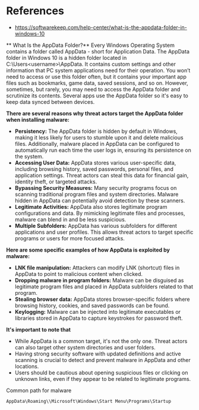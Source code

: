 # References
- https://softwarekeep.com/help-center/what-is-the-appdata-folder-in-windows-10

** What Is the AppData Folder?**
Every Windows Operating System contains a folder called AppData - short for Application Data.  The AppData folder in Windows 10 is a hidden folder located in C:\Users\<username>\AppData.  It contains custom settings and other information that PC system applications need for their operation.  You won’t need to access or use this folder often, but it contains your important app files such as bookmarks, game data, saved sessions, and so on.  However, sometimes, but rarely, you may need to access the AppData folder and scrutinize its contents.  Several apps use the AppData folder so it's easy to keep data synced between devices. 

**There are several reasons why threat actors target the AppData folder when installing malware:**
- **Persistency:** The AppData folder is hidden by default in Windows, making it less likely for users to stumble upon it and delete malicious files. Additionally, malware placed in AppData can be configured to automatically run each time the user logs in, ensuring its persistence on the system.
- **Accessing User Data:** AppData stores various user-specific data, including browsing history, saved passwords, personal files, and application settings. Threat actors can steal this data for financial gain, identity theft, or targeted attacks.
- **Bypassing Security Measures:** Many security programs focus on scanning traditional program files and system directories. Malware hidden in AppData can potentially avoid detection by these scanners.
- **Legitimate Activities:** AppData also stores legitimate program configurations and data. By mimicking legitimate files and processes, malware can blend in and be less suspicious.
- **Multiple Subfolders:** AppData has various subfolders for different applications and user profiles. This allows threat actors to target specific programs or users for more focused attacks.

**Here are some specific examples of how AppData is exploited by malware:**
- **LNK file manipulation:** Attackers can modify LNK (shortcut) files in AppData to point to malicious content when clicked.
- **Dropping malware in program folders:** Malware can be disguised as legitimate program files and placed in AppData subfolders related to that program.
- **Stealing browser data:** AppData stores browser-specific folders where browsing history, cookies, and saved passwords can be found.
- **Keylogging:** Malware can be injected into legitimate executables or libraries stored in AppData to capture keystrokes for password theft.

**It's important to note that**
- While AppData is a common target, it's not the only one. Threat actors can also target other system directories and user folders.
- Having strong security software with updated definitions and active scanning is crucial to detect and prevent malware in AppData and other locations.
- Users should be cautious about opening suspicious files or clicking on unknown links, even if they appear to be related to legitimate programs.


Common path for malware
```
AppData\Roaming\\Microsoft\Windows\Start Menu\Programs\Startup
```